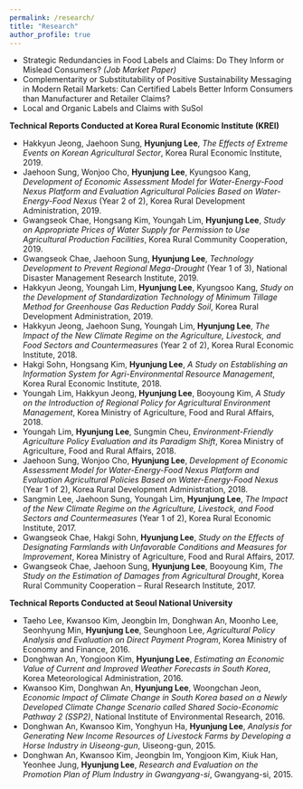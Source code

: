 ```yaml
---
permalink: /research/
title: "Research"
author_profile: true
---
```


* Strategic Redundancies in Food Labels and Claims: Do They Inform or Mislead Consumers? *(Job Market Paper)*
* Complementarity or Substitutability of Positive Sustainability Messaging in Modern Retail Markets: Can Certified Labels Better Inform Consumers than Manufacturer and Retailer Claims?
* Local and Organic Labels and Claims with SuSol


**Technical Reports Conducted at Korea Rural Economic Institute (KREI)**

* Hakkyun Jeong, Jaehoon Sung, **Hyunjung Lee**, *The Effects of Extreme Events on Korean Agricultural Sector*, Korea Rural Economic Institute, 2019.
* Jaehoon Sung, Wonjoo Cho, **Hyunjung Lee**, Kyungsoo Kang, *Development of Economic Assessment Model for Water-Energy-Food Nexus Platform and Evaluation Agricultural Policies Based on Water-Energy-Food Nexus* (Year 2 of 2), Korea Rural Development Administration, 2019.
* Gwangseok Chae, Hongsang Kim, Youngah Lim, **Hyunjung Lee**, *Study on Appropriate Prices of Water Supply for Permission to Use Agricultural Production Facilities*, Korea Rural Community Cooperation, 2019.
* Gwangseok Chae, Jaehoon Sung, **Hyunjung Lee**, *Technology Development to Prevent Regional Mega-Drought* (Year 1 of 3), National Disaster Management Research Institute, 2019.
* Hakkyun Jeong, Youngah Lim, **Hyunjung Lee**, Kyungsoo Kang, *Study on the Development of Standardization Technology of Minimum Tillage Method for Greenhouse Gas Reduction Paddy Soil*, Korea Rural Development Administration, 2019.
* Hakkyun Jeong, Jaehoon Sung, Youngah Lim, **Hyunjung Lee**, *The Impact of the New Climate Regime on the Agriculture, Livestock, and Food Sectors and Countermeasures* (Year 2 of 2), Korea Rural Economic Institute, 2018.
* Hakgi Sohn, Hongsang Kim, **Hyunjung Lee**, *A Study on Establishing an Information System for Agri-Environmental Resource Management*, Korea Rural Economic Institute, 2018.
* Youngah Lim, Hakkyun Jeong, **Hyunjung Lee**, Booyoung Kim, *A Study on the Introduction of Regional Policy for Agricultural Environment Management*, Korea Ministry of Agriculture, Food and Rural Affairs, 2018.
* Youngah Lim, **Hyunjung Lee**, Sungmin Cheu, *Environment-Friendly Agriculture Policy Evaluation and its Paradigm Shift*, Korea Ministry of Agriculture, Food and Rural Affairs, 2018.
* Jaehoon Sung, Wonjoo Cho, **Hyunjung Lee**, *Development of Economic Assessment Model for Water-Energy-Food Nexus Platform and Evaluation Agricultural Policies Based on Water-Energy-Food Nexus* (Year 1 of 2), Korea Rural Development Administration, 2018.
* Sangmin Lee, Jaehoon Sung, Youngah Lim, **Hyunjung Lee**, *The Impact of the New Climate Regime on the Agriculture, Livestock, and Food Sectors and Countermeasures* (Year 1 of 2), Korea Rural Economic Institute, 2017.
* Gwangseok Chae, Hakgi Sohn, **Hyunjung Lee**, *Study on the Effects of Designating Farmlands with Unfavorable Conditions and Measures for Improvement*, Korea Ministry of Agriculture, Food and Rural Affairs, 2017.
* Gwangseok Chae, Jaehoon Sung, **Hyunjung Lee**, Booyoung Kim, *The Study on the Estimation of Damages from Agricultural Drought*, Korea Rural Community Cooperation – Rural Research Institute, 2017.

**Technical Reports Conducted at Seoul National University**
* Taeho Lee, Kwansoo Kim, Jeongbin Im, Donghwan An, Moonho Lee, Seonhyung Min, **Hyunjung Lee**, Seunghoon Lee, *Agricultural Policy Analysis and Evaluation on Direct Payment Program*, Korea Ministry of Economy and Finance, 2016.
* Donghwan An, Yongjoon Kim, **Hyunjung Lee**, *Estimating an Economic Value of Current and Improved Weather Forecasts in South Korea*, Korea Meteorological Administration, 2016.
* Kwansoo Kim, Donghwan An, **Hyunjung Lee**, Woongchan Jeon, *Economic Impact of Climate Change in South Korea based on a Newly Developed Climate Change Scenario called Shared Socio-Economic Pathway 2 (SSP2)*, National Institute of Environmental Research, 2016.
* Donghwan An, Kwansoo Kim, Yonghyun Ha, **Hyunjung Lee**, *Analysis for Generating New Income Resources of Livestock Farms by Developing a Horse Industry in Uiseong-gun*, Uiseong-gun, 2015.
* Donghwan An, Kwansoo Kim, Jeongbin Im, Yongjoon Kim, Kiuk Han, Yeonhee Jung, **Hyunjung Lee**, *Research and Evaluation on the Promotion Plan of Plum Industry in Gwangyang-si*, Gwangyang-si, 2015.
